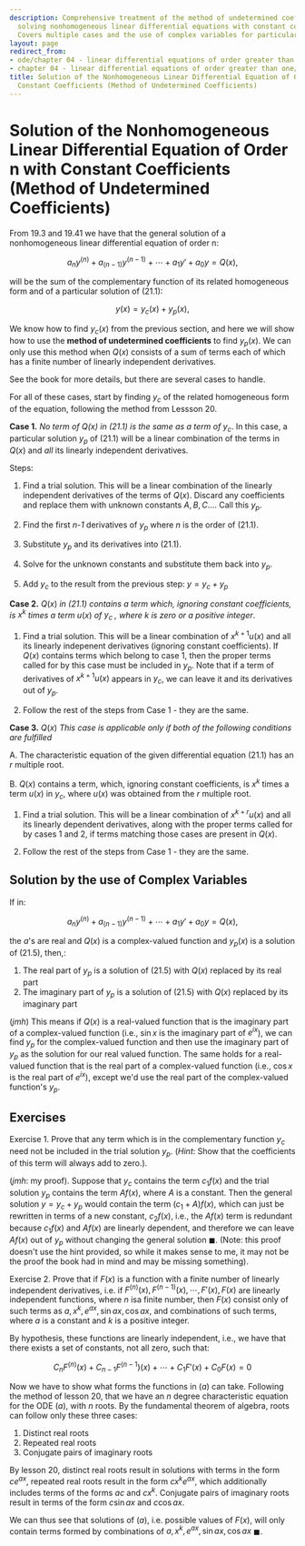 ```yaml
---
description: Comprehensive treatment of the method of undetermined coefficients for
  solving nonhomogeneous linear differential equations with constant coefficients.
  Covers multiple cases and the use of complex variables for particular solutions.
layout: page
redirect_from:
- ode/chapter 04 - linear differential equations of order greater than one/lesson 21 - solution of the nonhomogeneous linear differential equation of order n with constant coefficients
- chapter 04 - linear differential equations of order greater than one/lesson 21 - solution of the nonhomogeneous linear differential equation of order n with constant coefficients.html
title: Solution of the Nonhomogeneous Linear Differential Equation of Order n with
  Constant Coefficients (Method of Undetermined Coefficients)
---
```


# Solution of the Nonhomogeneous Linear Differential Equation of Order n with Constant Coefficients (Method of Undetermined Coefficients)


From 19.3 and 19.41 we have that the general solution of a nonhomogeneous linear differential equation of order n:

$$ \tag{21.1} a_ny^{(n)} + a_{(n-1)}y^{(n-1)} + \cdots + a_1y' + a_0y = Q(x), $$

will be the sum of the complementary function of its related homogeneous form and of a particular solution of $(21.1)$:

$$ \tag{21.11} y(x) = y_c(x) + y_p(x), $$

We know how to find $y_c(x)$ from the previous section, and here we will show how to use the **method of undetermined coefficients** to find $y_p(x)$. We can only use this method when $Q(x)$ consists of a sum of terms each of which has a finite number of linearly independent derivatives.

See the book for more details, but there are several cases to handle.


For all of these cases, start by finding $y_c$ of the related homogeneous form of the equation, following the method from Lessson 20.

**Case 1.**  *No term of Q(x) in (21.1) is the same as a term of* $y_c$. In this case, a particular solution $y_p$ of (21.1) will be a linear combination of the terms in $Q(x)$ and *all* its linearly independent derivatives.

Steps:

1. Find a trial solution. This will be a linear combination of the linearly independent derivatives of the terms of $Q(x)$. Discard any coefficients and replace them with unknown constants $A, B, C...$. Call this $y_p$.

2. Find the first *n-1* derivatives of $y_p$ where $n$ is the order of $(21.1)$.

3. Substitute $y_p$ and its derivatives into $(21.1)$.

4. Solve for the unknown constants and substitute them back into $y_p$.

5. Add $y_c$ to the result from the previous step: $y = y_c + y_p$

**Case 2.** $Q(x)$ *in (21.1) contains a term which, ignoring constant coefficients, is* $x^k$ *times a term* $u(x)$ *of* $y_c$ *, where* $k$ *is zero or a positive integer*.

1. Find a trial solution. This will be a linear combination of $x^{k+1}u(x)$ and all its linearly indepenent derivatives (ignoring constant coefficients). If $Q(x)$ contains terms which belong to case 1, then the proper terms called for by this case must be included in $y_p$. Note that if a term of derivatives of $x^{k+1}u(x)$ appears in $y_c$, we can leave it and its derivatives out of $y_p$.

2. Follow the rest of the steps from Case 1 - they are the same.

**Case 3.** $Q(x)$ *This case is applicable only if both of the following conditions are fulfilled*

A. The characteristic equation of the given differential equation $(21.1)$ has an $r$ multiple root.

B. $Q(x)$ contains a term, which, ignoring constant coefficients, is $x^k$ times a term $u(x)$ in $y_c$, where $u(x)$ was obtained from the $r$ multiple root.

1. Find a trial solution. This will be a linear combination of $x^{k+r}u(x)$ and all its linearly dependent derivatives, along with the proper terms called for by cases 1 and 2, if terms matching those cases are present in $Q(x)$.

2. Follow the rest of the steps from Case 1 - they are the same.

## Solution by the use of Complex Variables

If in:

$$ \tag{21.5} a_ny^{(n)} + a_{(n-1)}y^{(n-1)} + \cdots + a_1y' + a_0y = Q(x), $$

the $a$'s are real and $Q(x)$ is a complex-valued function and $y_p(x)$ is a solution of $(21.5)$, then,:

1. The real part of $y_p$ is a solution of $(21.5)$ with $Q(x)$ replaced by its real part
2. The imaginary part of $y_p$ is a solution of $(21.5)$ with $Q(x)$ replaced by its imaginary part

(*jmh*) This means if $Q(x)$ is a real-valued function that is the imaginary part of a complex-valued function (i.e., $\sin{x}$ is the imaginary part of $e^{ix}$), we can find $y_p$ for the complex-valued function and then use the imaginary part of $y_p$ as the solution for our real valued function. The same holds for a real-valued function that is the real part of a complex-valued function (i.e., $\cos{x}$ is the real part of $e^{ix}$), except we'd use the real part of the complex-valued function's $y_p$.

## Exercises

Exercise 1. Prove that any term which is in the complementary function $y_c$ need not be included in the trial solution $y_p$. (*Hint*: Show that the coefficients of this term will always add to zero.).

(*jmh*: my proof). Suppose that $y_c$ contains the term $c_1f(x)$ and the trial solution $y_p$ contains the term $Af(x)$, where $A$ is a constant. Then the general solution $y = y_c + y_p$ would contain the term $(c_1 + A)f(x)$, which can just be rewritten in terms of a new constant, $c_2f(x)$, i.e., the $Af(x)$ term is redundant because $c_1f(x)$ and $Af(x)$ are linearly dependent, and therefore we can leave $Af(x)$ out of $y_p$ without changing the general solution $\blacksquare$. (Note: this proof doesn't use the hint provided, so while it makes sense to me, it may not be the proof the book had in mind and may be missing something).

Exercise 2. Prove that if $F(x)$ is a function with a finite number of linearly independent derivatives, i.e. if $F^{(n)}(x),F^{(n-1)}(x),\cdots,F'(x),F(x)$ are linearly independent functions, where $n$ isa finite number, then $F(x)$ consist only of such terms as $a, x^k, e^{ax}, \sin{ax}, \cos{ax}$, and combinations of such terms, where $a$ is a constant and $k$ is a positive integer.

By hypothesis, these functions are linearly independent, i.e., we have that there exists a set of constants, not all zero, such that:

$$ \tag{a} C_nF^{(n)}(x) + C_{n-1}F^{(n-1})(x) + \cdots + C_1 F'(x) + C_0 F(x) = 0 $$

Now we have to show what forms the functions in $(a)$ can take. Following the method of lesson 20, that we have an $n$ degree characteristic equation for the ODE $(a)$, with $n$ roots. By the fundamental theorem of algebra, roots can follow only these three cases:

1. Distinct real roots
2. Repeated real roots
3. Conjugate pairs of imaginary roots

By lesson 20, distinct real roots result in solutions with terms in the form $ce^{ax}$, repeated real roots result in the form $cx^ke^{ax}$, which additionally includes terms of the forms $ac$ and $cx^k$. Conjugate pairs of imaginary roots result in terms of the form $c\sin{ax}$ and $c\cos{ax}$.

We can thus see that solutions of $(a)$, i.e. possible values of $F(x)$, will only contain terms formed by combinations of $a, x^k, e^{ax}, \sin{ax}, \cos{ax}$ $\blacksquare$.